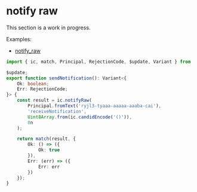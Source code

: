 # notify raw

This section is a work in progress.

Examples:

-   [notify_raw](https://github.com/demergent-labs/azle/tree/main/examples/notify_raw)

```typescript
import { ic, match, Principal, RejectionCode, $update, Variant } from 'azle';

$update;
export function sendNotification(): Variant<{
    Ok: boolean;
    Err: RejectionCode;
}> {
    const result = ic.notifyRaw(
        Principal.fromText('ryjl3-tyaaa-aaaaa-aaaba-cai'),
        'receiveNotification',
        Uint8Array.from(ic.candidEncode('()')),
        0n
    );

    return match(result, {
        Ok: () => ({
            Ok: true
        }),
        Err: (err) => ({
            Err: err
        })
    });
}
```
